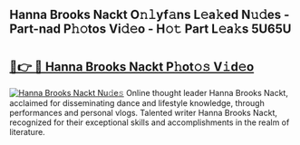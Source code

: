 ## Hanna Brooks Nackt O𝚗𝚕yf𝚊ns L𝚎a𝚔ed N𝚞𝚍es - Part-nad P𝚑𝚘tos Vi𝚍𝚎o - H𝚘𝚝 Part L𝚎a𝚔s 5U65U

# <h2><a href="http://kfaa0o.oniu.top/?m=Hanna+Brooks+Nackt">🔗👉 🔴 Hanna Brooks Nackt P𝚑ot𝚘𝚜 V𝚒d𝚎o</a></h2>

[![Hanna Brooks Nackt Nu𝚍e𝚜](https://i.imgur.com/0qMVB7G.gif)](http://kfaa0o.oniu.top/?m=Hanna+Brooks+Nackt)
Online thought leader Hanna Brooks Nackt, acclaimed for disseminating dance and lifestyle knowledge, through performances and personal vlogs. Talented writer Hanna Brooks Nackt, recognized for their exceptional skills and accomplishments in the realm of literature.  
